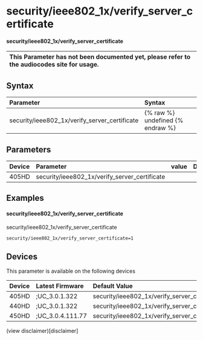 ﻿---
description: security/ieee802_1x/verify_server_certificate
search:
    keywords: ['security','ieee802_1x','verify_server_certificate']
---

# security/ieee802_1x/verify_server_certificate

#### security/ieee802_1x/verify_server_certificate


| This Parameter has not been documented yet, please refer to the audiocodes site for usage.  |
| :--- |

## Syntax
| Parameter | Syntax |
| :--- | :--- |
|security/ieee802_1x/verify_server_certificate | {% raw %} undefined {% endraw %} |

## Parameters
|Device|Parameter|value|Description|
|:---|:---|:---|:---|
| 405HD | security/ieee802_1x/verify_server_certificate |  |  |

## Examples
#### security/ieee802_1x/verify_server_certificate

security/ieee802_1x/verify_server_certificate

```
security/ieee802_1x/verify_server_certificate=1
```

## Devices
This parameter is available on the following devices

| Device | Latest Firmware | Default Value |
|:---|:---|:---|
| 405HD | ;UC_3.0.1.322 | security/ieee802_1x/verify_server_certificate=1 
| 440HD | ;UC_3.0.1.322 | security/ieee802_1x/verify_server_certificate=1 
| 450HD | ;UC_3.0.4.111.77 | security/ieee802_1x/verify_server_certificate=1 

(view disclaimer)[disclaimer]
